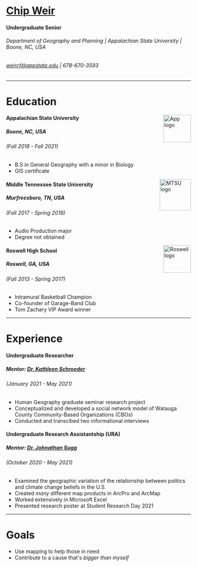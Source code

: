 # [Chip Weir](https://www.linkedin.com/in/chip-weir-335a711a8/)

#### Undergraduate Senior
###### Department of Geography and Planning | Appalachian State University | Boone, NC, USA

###### weircf@appstate.edu | 678-670-3593
___

# Education

<img style="float: right;" src="https://upload.wikimedia.org/wikipedia/commons/thumb/a/a9/Appalachian_State_Mountaineers_logo.svg/1200px-Appalachian_State_Mountaineers_logo.svg.png" alt="App logo" width="75"/>

#### Appalachian State University
##### Boone, NC, USA
###### (Fall 2018 - Fall 2021)
- B.S in General Geography with a minor in Biology
- GIS certificate

<img style="float: right;" src="https://upload.wikimedia.org/wikipedia/commons/thumb/e/ea/Middle_Tennessee_MT_Logomark.svg/1200px-Middle_Tennessee_MT_Logomark.svg.png" alt="MTSU logo" width="85"/>

#### Middle Tennessee State University
##### Murfreesboro, TN, USA
###### (Fall 2017 - Spring 2018)
- Audio Production major
- Degree not obtained

<img style="float: right;" src="https://www.fultonschools.org/cms/lib/GA50000114/Centricity/Template/GlobalAssets/images///logos/RHS_Logo-coatarms.png" alt="Roswell logo" width="75"/>

#### Roswell High School
##### Roswell, GA, USA
###### (Fall 2013 - Spring 2017)
- Intramural Basketball Champion
- Co-founder of Garage-Band Club
- Tom Zachary VIP Award winner
___

# Experience

#### Undergraduate Researcher
##### Mentor: [Dr. Kathleen Schroeder](https://geo.appstate.edu/faculty-staff/kathleen-schroeder)
###### (January 2021 - May 2021)
- Human Geography graduate seminar research project
- Conceptualized and developed a social network model of Watauga County Community-Based Organizations (CBOs)
- Conducted and transcibed two informational interviews

<!---
link picture of model from e-portfolio website to "social network model" once e-portfolio is up
-->

#### Undergraduate Research Assistantship (URA)
##### Mentor: [Dr. Johnathan Sugg](https://geo.appstate.edu/faculty-staff/johnathan-sugg)
###### (October 2020 - May 2021)
- Examined the geographic variation of the relationship between politics and climate change beliefs in the U.S.
- Created _many_ different map products in ArcPro and ArcMap
- Worked extensively in Microsoft Excel
- Presented research poster at Student Research Day 2021

<!---
link URA page from e-portfolio website to "URA" once e-portfolio is up
-->
___

# Goals

- Use mapping to help those in need
- Contribute to a cause that's _bigger than myself_
